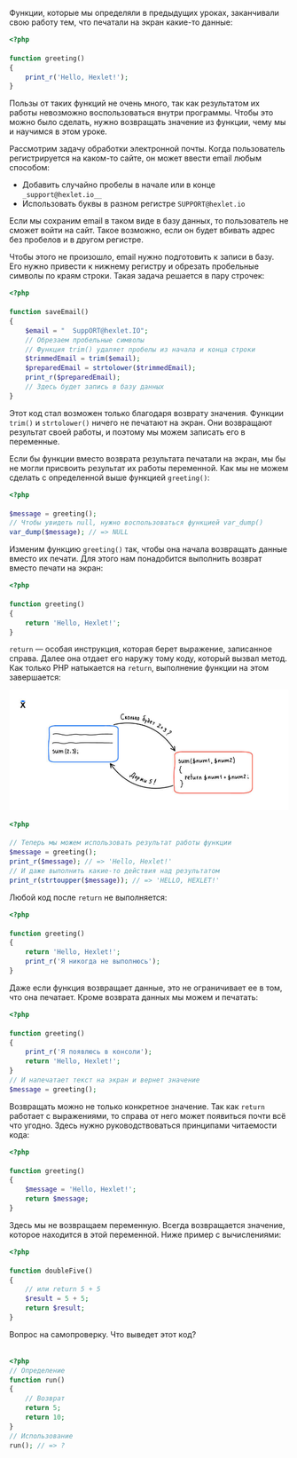 Функции, которые мы определяли в предыдущих уроках, заканчивали свою работу тем, что печатали на экран какие-то данные:

```php
<?php

function greeting()
{
    print_r('Hello, Hexlet!');
}
```

Пользы от таких функций не очень много, так как результатом их работы невозможно воспользоваться внутри программы. Чтобы это можно было сделать, нужно возвращать значение из функции, чему мы и научимся в этом уроке.

Рассмотрим задачу обработки электронной почты. Когда пользователь регистрируется на каком-то сайте, он может ввести email любым способом:

* Добавить случайно пробелы в начале или в конце `_support@hexlet.io__`
* Использовать буквы в разном регистре `SUPPORT@hexlet.io`

Если мы сохраним email в таком виде в базу данных, то пользователь не сможет войти на сайт. Такое возможно, если он будет вбивать адрес без пробелов и в другом регистре.

Чтобы этого не произошло, email нужно подготовить к записи в базу. Его нужно привести к нижнему регистру и обрезать пробельные символы по краям строки. Такая задача решается в пару строчек:

```php
<?php

function saveEmail()
{
    $email = "  SuppORT@hexlet.IO";
    // Обрезаем пробельные символы
    // Функция trim() удаляет пробелы из начала и конца строки
    $trimmedEmail = trim($email);
    $preparedEmail = strtolower($trimmedEmail);
    print_r($preparedEmail);
    // Здесь будет запись в базу данных
}
```

Этот код стал возможен только благодаря возврату значения. Функции `trim()` и `strtolower()` ничего не печатают на экран. Они возвращают результат своей работы, и поэтому мы можем записать его в переменные.

Если бы функции вместо возврата результата печатали на экран, мы бы не могли присвоить результат их работы переменной. Как мы не можем сделать с определенной выше функцией `greeting()`:

```php
<?php

$message = greeting();
// Чтобы увидеть null, нужно воспользоваться функцией var_dump()
var_dump($message); // => NULL
```

Изменим функцию `greeting()` так, чтобы она начала возвращать данные вместо их печати. Для этого нам понадобится выполнить возврат вместо печати на экран:

```php
<?php

function greeting()
{
    return 'Hello, Hexlet!';
}
```

`return` — особая инструкция, которая берет выражение, записанное справа. Далее она отдает его наружу тому коду, который вызвал метод. Как только PHP натыкается на `return`, выполнение функции на этом завершается:

![Sum-php](./assets/sum-php.jpg)

```php
<?php

// Теперь мы можем использовать результат работы функции
$message = greeting();
print_r($message); // => 'Hello, Hexlet!'
// И даже выполнить какие-то действия над результатом
print_r(strtoupper($message)); // => 'HELLO, HEXLET!'
```

Любой код после `return` не выполняется:

```php
<?php

function greeting()
{
    return 'Hello, Hexlet!';
    print_r('Я никогда не выполнюсь');
}
```

Даже если функция возвращает данные, это не ограничивает ее в том, что она печатает. Кроме возврата данных мы можем и печатать:

```php
<?php

function greeting()
{
    print_r('Я появлюсь в консоли');
    return 'Hello, Hexlet!';
}
// И напечатает текст на экран и вернет значение
$message = greeting();
```

Возвращать можно не только конкретное значение. Так как `return` работает с выражениями, то справа от него может появиться почти всё что угодно. Здесь нужно руководствоваться принципами читаемости кода:

```php
<?php

function greeting()
{
    $message = 'Hello, Hexlet!';
    return $message;
}
```

Здесь мы не возвращаем переменную. Всегда возвращается значение, которое находится в этой переменной. Ниже пример с вычислениями:

```php
<?php

function doubleFive()
{
    // или return 5 + 5
    $result = 5 + 5;
    return $result;
}
```

Вопрос на самопроверку. Что выведет этот код?

```php

<?php
// Определение
function run()
{
    // Возврат
    return 5;
    return 10;
}
// Использование
run(); // => ?
```
